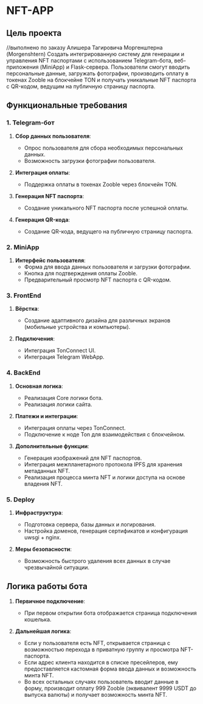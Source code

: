 # NFT-APP

## Цель проекта

//выполнено по заказу Алишера Тагировича Моргенштерна (Morgenshtern)
Создать интегрированную систему для генерации и управления NFT паспортами с использованием Telegram-бота, веб-приложения (MiniApp) и Flask-сервера. Пользователи смогут вводить персональные данные, загружать фотографии, производить оплату в токенах Zooble на блокчейне TON и получать уникальные NFT паспорта с QR-кодом, ведущим на публичную страницу паспорта.

## Функциональные требования

### 1. Telegram-бот

1. **Сбор данных пользователя**:
   - Опрос пользователя для сбора необходимых персональных данных.
   - Возможность загрузки фотографии пользователя.
   
2. **Интеграция оплаты**:
   - Поддержка оплаты в токенах Zooble через блокчейн TON.

3. **Генерация NFT паспорта**:
   - Создание уникального NFT паспорта после успешной оплаты.

4. **Генерация QR-кода**:
   - Создание QR-кода, ведущего на публичную страницу паспорта.

### 2. MiniApp

1. **Интерфейс пользователя**:
   - Форма для ввода данных пользователя и загрузки фотографии.
   - Кнопка для подтверждения оплаты Zooble.
   - Предварительный просмотр NFT паспорта с QR-кодом.

### 3. FrontEnd

1. **Вёрстка**:
   - Создание адаптивного дизайна для различных экранов (мобильные устройства и компьютеры).

2. **Подключения**:
   - Интеграция TonConnect UI.
   - Интеграция Telegram WebApp.

### 4. BackEnd

1. **Основная логика**:
   - Реализация Core логики бота.
   - Реализация логики сайта.
   
2. **Платежи и интеграции**:
   - Интеграция оплаты через TonConnect.
   - Подключение к ноде Ton для взаимодействия с блокчейном.
   
3. **Дополнительные функции**:
   - Генерация изображений для NFT паспортов.
   - Интеграция межпланетарного протокола IPFS для хранения метаданных NFT.
   - Реализация процесса минта NFT и логики доступа на основе владения NFT.

### 5. Deploy

1. **Инфраструктура**:
   - Подготовка сервера, базы данных и логирования.
   - Настройка доменов, генерация сертификатов и конфигурация uwsgi + nginx.
   
2. **Меры безопасности**:
   - Возможность быстрого удаления всех данных в случае чрезвычайной ситуации.

## Логика работы бота

1. **Первичное подключение**:
   - При первом открытии бота отображается страница подключения кошелька.
   
2. **Дальнейшая логика**:
   - Если у пользователя есть NFT, открывается страница с возможностью перехода в приватную группу и просмотра NFT-паспорта.
   - Если адрес клиента находится в списке пресейлеров, ему предоставляется кастомная форма ввода данных и возможность минта NFT.
   - Во всех остальных случаях пользователь вводит данные в форму, производит оплату 999 Zooble (эквивалент 9999 USDT до выпуска валюты) и получает возможность минта NFT.

